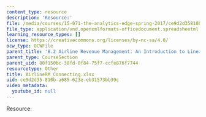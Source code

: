 ```yaml
---
content_type: resource
description: 'Resource:'
file: /media/courses/15-071-the-analytics-edge-spring-2017/ce9d2d35810ba685623eeb31573bb39c_AirlineRM_Connecting.xlsx
file_type: application/vnd.openxmlformats-officedocument.spreadsheetml.sheet
learning_resource_types: []
license: https://creativecommons.org/licenses/by-nc-sa/4.0/
ocw_type: OCWFile
parent_title: '8.2 Airline Revenue Management: An Introduction to Linear Optimization '
parent_type: CourseSection
parent_uid: 80f150bc-38fd-0f84-75f7-ccfe876f7744
resourcetype: Other
title: AirlineRM_Connecting.xlsx
uid: ce9d2d35-810b-a685-623e-eb31573bb39c
video_metadata:
  youtube_id: null
---
```

Resource:
